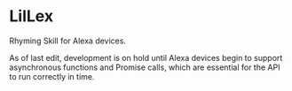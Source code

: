 # LilLex
Rhyming Skill for Alexa devices.

As of last edit, development is on hold until Alexa devices begin to support asynchronous functions and Promise calls, which are essential for the API to run correctly in time.
